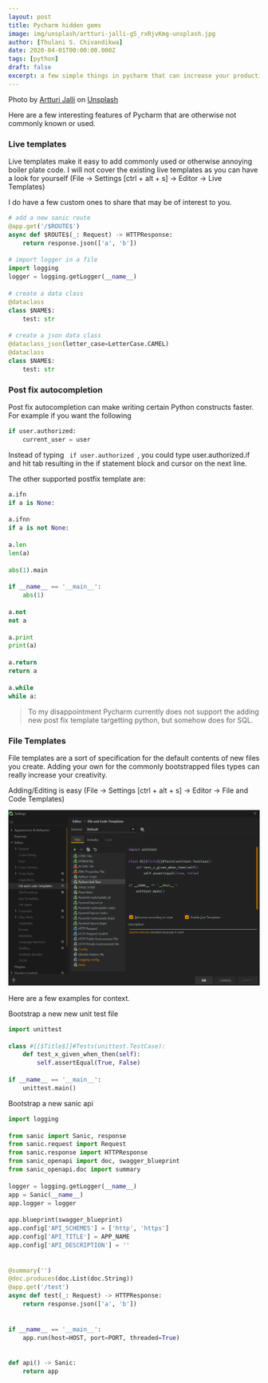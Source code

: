 ```yaml
---
layout: post
title: Pycharm hidden gems
image: img/unsplash/artturi-jalli-g5_rxRjvKmg-unsplash.jpg
author: [Thulani S. Chivandikwa]
date: 2020-04-01T00:00:00.000Z
tags: [python]
draft: false
excerpt: a few simple things in pycharm that can increase your productivity
---
```


Photo by <a href="https://unsplash.com/@artturijalli?utm_source=unsplash&utm_medium=referral&utm_content=creditCopyText">Artturi Jalli</a> on <a href="https://unsplash.com/photos/g5_rxRjvKmg?utm_source=unsplash&utm_medium=referral&utm_content=creditCopyText">Unsplash</a>

Here are a few interesting features of Pycharm that are otherwise not commonly known or used.

### Live templates

Live templates make it easy to add commonly used or otherwise annoying boiler plate code. I will not cover the existing live templates as you can have a look for yourself (File -> Settings [ctrl + alt + s] -> Editor -> Live Templates)

I do have a few custom ones to share that may be of interest to you.

```python
# add a new sanic route
@app.get('/$ROUTE$')
async def $ROUTE$(_: Request) -> HTTPResponse:
    return response.json(['a', 'b'])

# import logger in a file
import logging
logger = logging.getLogger(__name__)

# create a data class
@dataclass
class $NAME$:
    test: str

# create a json data class
@dataclass_json(letter_case=LetterCase.CAMEL)
@dataclass
class $NAME$:
    test: str
```

### Post fix autocompletion

Post fix autocompletion can make writing certain Python constructs faster. For example if you want the following

```python
if user.authorized:
    current_user = user
```

Instead of typing <code> if user.authorized </code>, you could type user.authorized.if and hit tab resulting in the if statement block and cursor on the next line.

The other supported postfix template are:

```python
a.ifn
if a is None:

a.ifnn
if a is not None:

a.len
len(a)

abs(1).main

if __name__ == '__main__':
    abs(1)

a.not
not a

a.print
print(a)

a.return
return a

a.while
while a:
```

> To my disappointment Pycharm currently does not support the adding new post fix template targetting python, but somehow does for SQL.

### File Templates

File templates are a sort of specification for the default contents of new files you create. Adding your own for the commonly bootstrapped files types can really increase your creativity.

Adding/Editing is easy (File -> Settings [ctrl + alt + s] -> Editor -> File and Code Templates)

![settings](https://raw.githubusercontent.com/chivandikwa/gatsby-thulani-chivandikwa/master/src/content/img/pycharm_file_templates.png)

Here are a few examples for context.

Bootstrap a new new unit test file

```python
import unittest

class #[[$Title$]]#Tests(unittest.TestCase):
    def test_x_given_when_then(self):
        self.assertEqual(True, False)

if __name__ == '__main__':
    unittest.main()
```

Bootstrap a new sanic api

```python
import logging

from sanic import Sanic, response
from sanic.request import Request
from sanic.response import HTTPResponse
from sanic_openapi import doc, swagger_blueprint
from sanic_openapi.doc import summary

logger = logging.getLogger(__name__)
app = Sanic(__name__)
app.logger = logger

app.blueprint(swagger_blueprint)
app.config['API_SCHEMES'] = ['http', 'https']
app.config['API_TITLE'] = APP_NAME
app.config['API_DESCRIPTION'] = ''


@summary('')
@doc.produces(doc.List(doc.String))
@app.get('/test')
async def test(_: Request) -> HTTPResponse:
    return response.json(['a', 'b'])


if __name__ == '__main__':
    app.run(host=HOST, port=PORT, threaded=True)


def api() -> Sanic:
    return app
```
